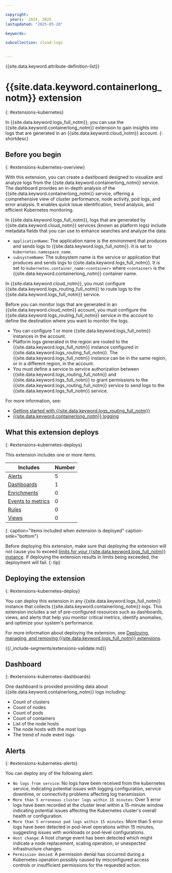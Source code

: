 ```yaml
---

copyright:
  years:  2024, 2025
lastupdated: "2025-05-20"

keywords:

subcollection: cloud-logs


---
```


{{site.data.keyword.attribute-definition-list}}


# {{site.data.keyword.containerlong_notm}} extension
{: #extensions-kubernetes}

In {{site.data.keyword.logs_full_notm}}, you can use the {{site.data.keyword.containerlong_notm}} extension to gain insights into logs that are generated in an {{site.data.keyword.cloud_notm}} account.
{: shortdesc}


## Before you begin
{: #extensions-kubernetes-overview}

With this extension, you can create a dashboard designed to visualize and analyze logs from the {{site.data.keyword.containerlong_notm}} service. The dashboard provides an in-depth analysis of the {{site.data.keyword.containerlong_notm}} service, offering a comprehensive view of cluster performance, node activity, pod logs, and error analysis. It enables quick issue identification, trend analysis, and efficient Kubernetes monitoring.

In {{site.data.keyword.logs_full_notm}}, logs that are generated by {{site.data.keyword.cloud_notm}} services (known as platform logs) include metadata fields that you can use to enhance searches and analyze the data.
- `applicationName`: The application name is the environment that produces and sends logs to {{site.data.keyword.logs_full_notm}}. It is set to `kubernetes.namespace_name`.
- `subsystemName`: The subsystem name is the service or application that produces and sends logs to {{site.data.keyword.logs_full_notm}}. It is set to `kubernetes.container_name:<container>` where `<container>` is the {{site.data.keyword.containerlong_notm}} container name.

In {{site.data.keyword.cloud_notm}}, you must configure {{site.data.keyword.logs_routing_full_notm}} to route logs to the {{site.data.keyword.logs_full_notm}} service.

Before you can monitor logs that are generated in an {{site.data.keyword.cloud_notm}} account, you must configure the {{site.data.keyword.logs_routing_full_notm}} service in the account to define the destination where you want to monitor the logs.

- You can configure 1 or more {{site.data.keyword.logs_full_notm}} instances in the account.
- Platform logs generated in the region are routed to the {{site.data.keyword.logs_full_notm}} instance configured in {{site.data.keyword.logs_routing_full_notm}}. The {{site.data.keyword.logs_full_notm}} instance can be in the same region, or in a different region, in the account.
- You must define a service to service authorization between {{site.data.keyword.logs_routing_full_notm}} and {{site.data.keyword.logs_full_notm}} to grant permissions to the {{site.data.keyword.logs_routing_full_notm}} service to send logs to the {{site.data.keyword.logs_full_notm}} service.

For more information, see:
- [Getting started with {{site.data.keyword.logs_routing_full_notm}}](/docs/logs-router?topic=logs-router-getting-started)
- [{{site.data.keyword.containerlong_notm}} logging](/docs/containers?topic=containers-health)

## What this extension deploys
{: #extensions-kubernetes-deploys}

This extension includes one or more items.

| Includes | Number |
|----------|--------|
| [Alerts](/docs/cloud-logs?topic=cloud-logs-alerts) | 5 |
| [Dashboards](/docs/cloud-logs?topic=cloud-logs-about_dashboards) | 1 |
| [Enrichments](/docs/cloud-logs?topic=cloud-logs-enriching-data) | 0 |
| [Events to metrics](/docs/cloud-logs?topic=cloud-logs-configure-event2metrics) | 0 |
| [Rules](/docs/cloud-logs?topic=cloud-logs-log_parsing_rules) | 0 |
| [Views](/docs/cloud-logs?topic=cloud-logs-custom_views) | 0  |
{: caption="Items included when extension is deployed" caption-side="bottom"}

Before deploying this extension, make sure that deploying the extension will not cause you to exceed [limits for your {{site.data.keyword.logs_full_notm}} instance](/docs/cloud-logs?topic=cloud-logs-limits). If deploying the extension results in limits being exceeded, the deployment will fail.
{: tip}

## Deploying the extension
{: #extensions-kubernetes-deploy}

You can deploy this extension in any {{site.data.keyword.logs_full_notm}} instance that collects {{site.data.keyword.containerlong_notm}} logs. This extension includes a set of pre-configured resources such as dashboards, views, and alerts that help you monitor critical metrics, identify anomalies, and optimize your system's performance.

For more information about deploying the extension, see [Deploying, managing, and removing {{site.data.keyword.logs_full_notm}} extensions](/docs/cloud-logs?topic=cloud-logs-extensions-mgmt).


{{/_include-segments/extensions-validate.md}}

## Dashboard
{: #extensions-kubernetes-dashboards}

One dashboard is provided providing data about {{site.data.keyword.containerlong_notm}} logs including:

* Count of clusters
* Count of nodes
* Count of pods
* Count of containers
* List of the node hosts
* The node hosts with the most logs
* The trend of node event logs

## Alerts
{: #extensions-kubernetes-alerts}

You can deploy any of the following alert:

* `No logs from service`: No logs have been received from the kubernetes service, indicating potential issues with logging configuration, service downtime, or connectivity problems affecting log transmission.
* `More than 5 erroneous cluster logs within 15 minutes`: Over 5 error logs have been recorded at the cluster level within a 15-minute window indicating potential issues affecting the Kubernetes cluster's overall health or configuration.
* `More than 5 erroneous pod logs within 15 minutes`: More than 5 error logs have been detected in pod-level operations within 15 minutes, suggesting issues with workloads or pod-level configurations.
* `Host change`: A host change event has been detected which might indicate a node replacement, scaling operation, or unexpected infrastructure changes.
* `Permission denied`: A permission denial has occurred during a Kubernetes operation possibly caused by misconfigured access controls or insufficient permissions for the requested action.
